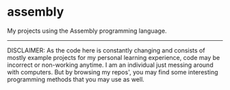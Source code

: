 # assembly
My projects using the Assembly programming language.
***

DISCLAIMER:
As the code here is constantly changing and consists of mostly example projects for my personal learning experience, code may be incorrect or non-working anytime. I am an individual just messing around with computers.
But by browsing my repos', you may find some interesting programming methods that you may use as well.

